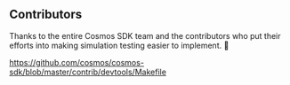 ## Contributors

Thanks to the entire Cosmos SDK team and the contributors who put their efforts
into making simulation testing easier to implement. 🤗

<https://github.com/cosmos/cosmos-sdk/blob/master/contrib/devtools/Makefile>

